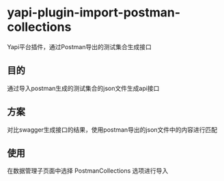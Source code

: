 # yapi-plugin-import-postman-collections

Yapi平台插件，通过Postman导出的测试集合生成接口

## 目的

通过导入postman生成的测试集合的json文件生成api接口


## 方案

对比swagger生成接口的结果，使用postman导出的json文件中的内容进行匹配

## 使用

在数据管理子页面中选择 PostmanCollections 选项进行导入